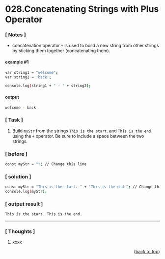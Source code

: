 <a name="topage"></a>

# 028.Concatenating Strings with Plus Operator

### [ Notes ]
  * concatenation operator `+` is used to build a new string from other strings by sticking them together (concatenating them).

#### example #1

```sh
var string1 = "welcome";
var string2 = 'back';

console.log(string1 + " - " + string2);
```

#### output
```sh
welcome - back
```

### [ Task ]
  1. Build `myStr` from the strings `This is the start`. and `This is the end.` using the `+` operator. Be sure to include a space between the two strings.

### [ before ]

```sh
const myStr = ""; // Change this line
```

### [ solution ]

```sh
const myStr = "This is the start. " + "This is the end."; // Change this line
console.log(myStr);
```

### [ output result ]

```sh
This is the start. This is the end.
```

-----

### [ Thoughts ]

  1. xxxx
  

<p align="right">(<a href="#topage">back to top</a>)</p>
<br/>
<br/>
